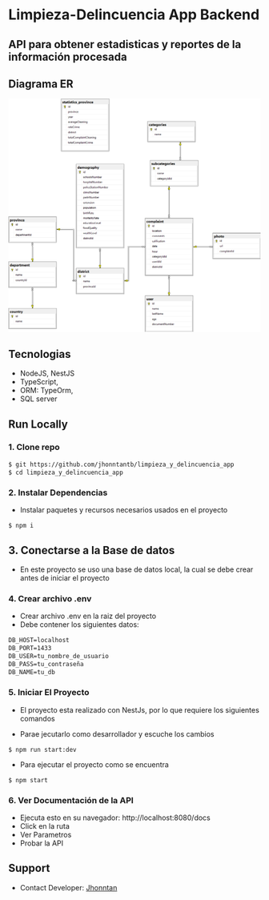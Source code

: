 # Limpieza-Delincuencia App Backend

## API para obtener estadisticas y reportes de la información procesada

## Diagrama ER

![DER](assets/Diagrama%20ER%20Limpieza%20Delincuencia.png)

## Tecnologias

- NodeJS, NestJS
- TypeScript,
- ORM: TypeOrm,
- SQL server

## Run Locally

### 1. Clone repo

```
$ git https://github.com/jhonntantb/limpieza_y_delincuencia_app
$ cd limpieza_y_delincuencia_app
```

### 2. Instalar Dependencias

- Instalar paquetes y recursos necesarios usados en el proyecto

```
$ npm i
```

## 3. Conectarse a la Base de datos

- En este proyecto se uso una base de datos local, la cual se debe crear antes de iniciar el proyecto

### 4. Crear archivo .env

- Crear archivo .env en la raiz del proyecto
- Debe contener los siguientes datos:

```
DB_HOST=localhost
DB_PORT=1433
DB_USER=tu_nombre_de_usuario
DB_PASS=tu_contraseña
DB_NAME=tu_db
```

### 5. Iniciar El Proyecto

- El proyecto esta realizado con NestJs, por lo que requiere los siguientes comandos

- Parae jecutarlo como desarrollador y escuche los cambios

```
$ npm run start:dev
```

- Para ejecutar el proyecto como se encuentra

```
$ npm start
```

### 6. Ver Documentación de la API

- Ejecuta esto en su navegador: http://localhost:8080/docs
- Click en la ruta
- Ver Parametros
- Probar la API

## Support

- Contact Developer: [Jhonntan](mailto:Jhonntan.jhonntantb@gmail.com)

